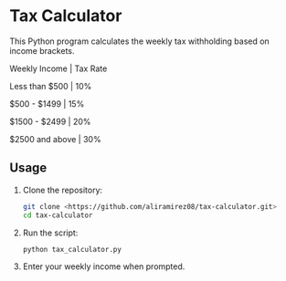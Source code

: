 # Tax Calculator

This Python program calculates the weekly tax withholding based on income brackets.


Weekly Income    | Tax Rate

Less than $500   | 10%

$500 - $1499     | 15%

$1500 - $2499    | 20%

$2500 and above  | 30%



## **Usage**

1. Clone the repository:

   ```bash
   git clone <https://github.com/aliramirez08/tax-calculator.git>
   cd tax-calculator

2. Run the script:

   ```bash
   python tax_calculator.py

3. Enter your weekly income when prompted.
